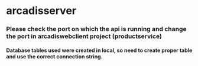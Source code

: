 # arcadisserver

### Please check the port on which the api is running and change the port in arcadiswebclient project (productservice)

#### Database tables used were created in local, so need to create proper table and use the correct connection string.
